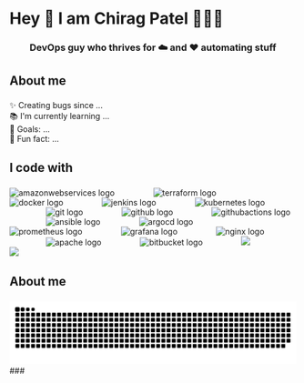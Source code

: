 <h1 align="left">Hey 👋 I am Chirag Patel 👨🏻‍💻</h1>
<h3 align="center">DevOps guy who thrives for ☁️ and ❤️ automating stuff</h3>

###

<h2 align="left">About me</h2>

###

<p align="left">✨ Creating bugs since ...<br>📚 I'm currently learning ...<br>🎯 Goals: ...<br>🎲 Fun fact: ...</p>

###

<h2 align="left">I code with</h2>

###

<div align="left">
  <img src="https://skillicons.dev/icons?i=aws" height="50" alt="amazonwebservices logo"  />
  <img width="60" />
  <img src="https://cdn.jsdelivr.net/gh/devicons/devicon/icons/terraform/terraform-original-wordmark.svg" height="50" alt="terraform logo"  />
  <img width="60" />
  <img src="https://cdn.jsdelivr.net/gh/devicons/devicon/icons/docker/docker-original-wordmark.svg" height="50" alt="docker logo"  />
  <img width="60" />
  <img src="https://cdn.jsdelivr.net/gh/devicons/devicon/icons/jenkins/jenkins-original.svg" height="50" alt="jenkins logo"  />
  <img width="60" />
  <img src="https://cdn.jsdelivr.net/gh/devicons/devicon/icons/kubernetes/kubernetes-plain-wordmark.svg" height="50" alt="kubernetes logo"  />
  <img width="60" />
  <img src="https://cdn.jsdelivr.net/gh/devicons/devicon/icons/git/git-plain.svg" height="50" alt="git logo"  />
  <img width="60" />
  <img src="https://skillicons.dev/icons?i=github" height="50" alt="github logo"  />
  <img width="60" />
  <img src="https://skillicons.dev/icons?i=githubactions" height="50" alt="githubactions logo"  />
  <img width="60" />
  <img src="https://cdn.jsdelivr.net/gh/devicons/devicon/icons/ansible/ansible-original.svg" height="50" alt="ansible logo"  />
  <img width="60" />
  <img src="https://cdn.jsdelivr.net/gh/devicons/devicon/icons/argocd/argocd-original.svg" height="50" alt="argocd logo"  />
  <img width="60" />
  <img src="https://cdn.jsdelivr.net/gh/devicons/devicon/icons/prometheus/prometheus-original-wordmark.svg" height="50" alt="prometheus logo"  />
  <img width="60" />
  <img src="https://cdn.jsdelivr.net/gh/devicons/devicon/icons/grafana/grafana-original-wordmark.svg" height="50" alt="grafana logo"  />
  <img width="60" />
  <img src="https://cdn.jsdelivr.net/gh/devicons/devicon/icons/nginx/nginx-original.svg" height="50" alt="nginx logo"  />
  <img width="60" />
  <img src="https://cdn.jsdelivr.net/gh/devicons/devicon/icons/apache/apache-original-wordmark.svg" height="50" alt="apache logo"  />
  <img width="60" />
  <img src="https://cdn.jsdelivr.net/gh/devicons/devicon/icons/bitbucket/bitbucket-original-wordmark.svg" height="50" alt="bitbucket logo"  />
  <img width="60" />
  <img src="https://helm.sh/img/helm.svg" height="50"  />
  <img width="60" />
  <img src="https://avatars.githubusercontent.com/u/35583233?s=200&v=4" height="50"  />
</div>

###

<h2 align="left">About me</h2>

###

<div align="left">
</div>

###

<img src="https://raw.githubusercontent.com/Chirag-ptel/Chirag-ptel/output/snake.svg" alt="Snake animation" />
###

<!--
**Chirag-ptel/Chirag-ptel** is a ✨ _special_ ✨ repository because its `README.md` (this file) appears on your GitHub profile.

Here are some ideas to get you started:

- 🔭 I’m currently working on ...
- 🌱 I’m currently learning ...
- 👯 I’m looking to collaborate on ...
- 🤔 I’m looking for help with ...
- 💬 Ask me about ...
- 📫 How to reach me: ...
- 😄 Pronouns: ...
- ⚡ Fun fact: ...
-->
